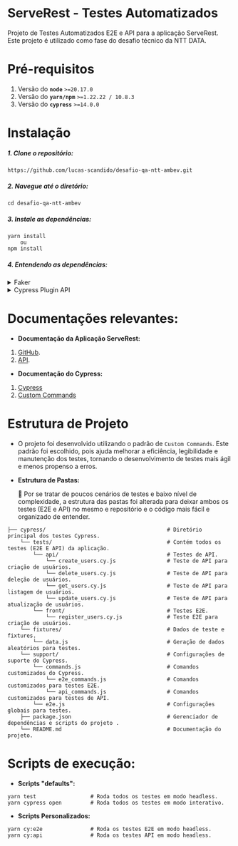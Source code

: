 # ServeRest - Testes Automatizados
Projeto de Testes Automatizados E2E e API para a aplicação ServeRest. Este projeto é utilizado como fase do desafio técnico da NTT DATA.

# Pré-requisitos
1. Versão do **`node`** `>=20.17.0`
2. Versão do **`yarn/npm`** `>=1.22.22 / 10.8.3`
3. Versão do **`cypress`** `>=14.0.0`

# Instalação
##### 1. Clone o repositório:

```
https://github.com/lucas-scandido/desafio-qa-ntt-ambev.git
```

##### 2. Navegue até o diretório:

```
cd desafio-qa-ntt-ambev
```

##### 3. Instale as dependências:

```
yarn install
    ou
npm install
```

##### 4. Entendendo as dependências:

<details><summary>Faker</summary>

Esta biblioteca permite gerar dados fictícios de maneira aleatória. Ela é utilizada para gerar dados de usuários, produtos, etc. Para mais informações, consulte a [doc](https://fakerjs.dev/guide/) oficial.

</details>

<details><summary>Cypress Plugin API</summary>

Esta biblioteca facilita a realização de testes de API. Com ela podemos facilmente verificar as respostas das requisições, incluindo status, cabeçalhos e corpo da resposta, facilitando a validação do comportamento da API no modo interativo. Para mais informações, consulte a [doc](https://github.com/filiphric/cypress-plugin-api) oficial.

</details>

# Documentações relevantes:

- **Documentação da Aplicação ServeRest:**
1. [GitHub](https://github.com/ServeRest/ServeRest).
2. [API](https://serverest.dev/#/).

- **Documentação do Cypress:**
1. [Cypress](https://docs.cypress.io/)
2. [Custom Commands](https://docs.cypress.io/api/cypress-api/custom-commands/)

# Estrutura de Projeto

- O projeto foi desenvolvido utilizando o padrão de `Custom Commands`. Este padrão foi escolhido, pois ajuda melhorar a eficiência, legibilidade e manutenção dos testes, tornando o desenvolvimento de testes mais ágil e menos propenso a erros. 

- **Estrutura de Pastas:**

     📝 Por se tratar de poucos cenários de testes e baixo nível de complexidade, a estrutura das pastas foi alterada para deixar ambos os testes (E2E e API) no mesmo e repositório e o código mais fácil e organizado de entender.

```
├── cypress/                                      # Diretório principal dos testes Cypress.
    └── tests/                                    # Contém todos os testes (E2E E API) da aplicação.
        └── api/                                  # Testes de API.
            └── create_users.cy.js                # Teste de API para criação de usuários.
            └── delete_users.cy.js                # Teste de API para deleção de usuários.
            └── get_users.cy.js                   # Teste de API para listagem de usuários.
            └── update_users.cy.js                # Teste de API para atualização de usuários.
        └── front/                                # Testes E2E.
            └── register_users.cy.js              # Teste E2E para criação de usuários.
    └── fixtures/                                 # Dados de teste e fixtures.
        └── data.js                               # Geração de dados aleatórios para testes.
    └── support/                                  # Configurações de suporte do Cypress.
        └── commands.js                           # Comandos customizados do Cypress.
            └── e2e_commands.js                   # Comandos customizados para testes E2E.
            └── api_commands.js                   # Comandos customizados para testes de API.
        └── e2e.js                                # Configurações globais para testes.
    ├── package.json                              # Gerenciador de dependências e scripts do projeto .
    └── README.md                                 # Documentação do projeto.
```

# Scripts de execução:

- **Scripts "defaults":**
```
yarn test                 # Roda todos os testes em modo headless.
yarn cypress open         # Roda todos os testes em modo interativo.
```

- **Scripts Personalizados:**
```
yarn cy:e2e               # Roda os testes E2E em modo headless.
yarn cy:api               # Roda os testes API em modo headless.
```